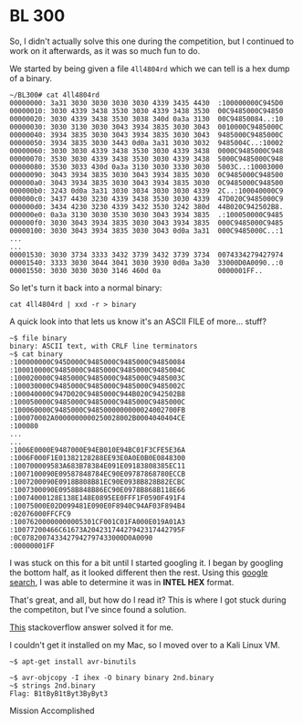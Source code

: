 # BL 300

So, I didn't actually solve this one during the competition, but I continued to work on it afterwards, as it was so much fun to do.

We started by being given a file `4ll4804rd` which we can tell is a hex dump of a binary.

```
~/BL300# cat 4ll4804rd 
00000000: 3a31 3030 3030 3030 3030 4339 3435 4430  :100000000C945D0
00000010: 3030 4339 3438 3530 3030 4339 3438 3530  00C9485000C94850
00000020: 3030 4339 3438 3530 3038 340d 0a3a 3130  00C94850084..:10
00000030: 3030 3130 3030 3043 3934 3835 3030 3043  0010000C9485000C
00000040: 3934 3835 3030 3043 3934 3835 3030 3043  9485000C9485000C
00000050: 3934 3835 3030 3443 0d0a 3a31 3030 3032  9485004C..:10002
00000060: 3030 3030 4339 3438 3530 3030 4339 3438  0000C9485000C948
00000070: 3530 3030 4339 3438 3530 3030 4339 3438  5000C9485000C948
00000080: 3530 3033 430d 0a3a 3130 3030 3330 3030  5003C..:10003000
00000090: 3043 3934 3835 3030 3043 3934 3835 3030  0C9485000C948500
000000a0: 3043 3934 3835 3030 3043 3934 3835 3030  0C9485000C948500
000000b0: 3243 0d0a 3a31 3030 3034 3030 3030 4339  2C..:100040000C9
000000c0: 3437 4430 3230 4339 3438 3530 3030 4339  47D020C9485000C9
000000d0: 3434 4230 3230 4339 3432 3530 3242 380d  44B020C942502B8.
000000e0: 0a3a 3130 3030 3530 3030 3043 3934 3835  .:100050000C9485
000000f0: 3030 3043 3934 3835 3030 3043 3934 3835  000C9485000C9485
00000100: 3030 3043 3934 3835 3030 3043 0d0a 3a31  000C9485000C..:1
...
...
00001530: 3030 3734 3333 3432 3739 3432 3739 3734  0074334279427974
00001540: 3333 3030 3044 3041 3030 3930 0d0a 3a30  33000D0A0090..:0
00001550: 3030 3030 3030 3146 460d 0a              0000001FF..
```

So let's turn it back into a normal binary:

`cat 4ll4804rd | xxd -r > binary`

A quick look into that lets us know it's an ASCII FILE of more... stuff?

```
~$ file binary 
binary: ASCII text, with CRLF line terminators
~$ cat binary 
:100000000C945D000C9485000C9485000C94850084
:100010000C9485000C9485000C9485000C9485004C
:100020000C9485000C9485000C9485000C9485003C
:100030000C9485000C9485000C9485000C9485002C
:100040000C947D020C9485000C944B020C942502B8
:100050000C9485000C9485000C9485000C9485000C
:100060000C9485000C9485000000000024002700FB
:100070002A0000000000250028002B0004040404CE
:100080
...
...
:1006E0000E9487000E94EB010E94BC01F3CFE5E36A
:1006F000F1E01382128288EE93E0A0E0B0E0848300
:100700009583A683B78384E091E09183808385EC11
:1007100090E09587848784EC90E09787868780ECCB
:1007200090E0918B808B81EC90E0938B828B82ECBC
:1007300090E0958B848B86EC90E0978B868B118E66
:10074000128E138E148E0895EE0FFF1F0590F491F4
:10075000E02D099481E090E0F8940C94AF03F894B4
:02076000FFCFC9
:10076200000000005301CF001C01FA000E019A01A3
:10077200466C61673A20423174427942317442795F
:0C0782007433427942797433000D0A0090
:00000001FF
```

I was stuck on this for a bit until I started googling it. I began by googling the bottom half, as it looked different then the rest.
Using this [google search](https://www.google.com/search?q=%3A00000001FF), I was able to determine it was in **INTEL HEX** format.

That's great, and all, but how do I read it? This is where I got stuck during the competiton, but I've since found a solution.

[This](http://stackoverflow.com/a/21805053) stackoverflow answer solved it for me.

I couldn't get it installed on my Mac, so I moved over to a Kali Linux VM.

`~$ apt-get install avr-binutils`

```
~$ avr-objcopy -I ihex -O binary binary 2nd.binary
~$ strings 2nd.binary
Flag: B1tByB1tByt3ByByt3
```

Mission Accomplished
